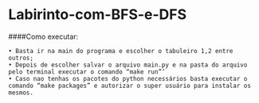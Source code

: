 # Labirinto-com-BFS-e-DFS

####Como executar:

    • Basta ir na main do programa e escolher o tabuleiro 1,2 entre outros;
    • Depois de escolher salvar o arquivo main.py e na pasta do arquivo pelo terminal executar o comando “make run”’
    • Caso nao tenhas os pacotes do python necessários basta executar o comando “make packages” e autorizar o super usuário para instalar os mesmos.
